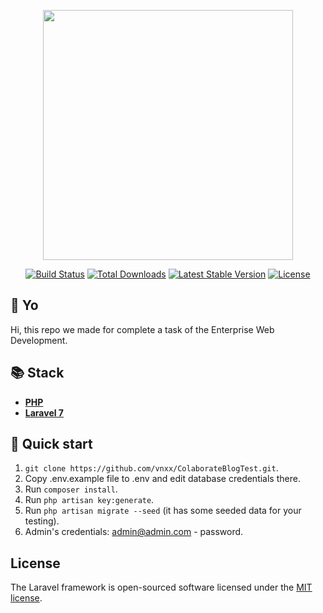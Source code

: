 <p align="center"><img src="https://res.cloudinary.com/dtfbvvkyp/image/upload/v1566331377/laravel-logolockup-cmyk-red.svg" width="400"></p>

<p align="center">
<a href="https://travis-ci.org/laravel/framework"><img src="https://travis-ci.org/laravel/framework.svg" alt="Build Status"></a>
<a href="https://packagist.org/packages/laravel/framework"><img src="https://poser.pugx.org/laravel/framework/d/total.svg" alt="Total Downloads"></a>
<a href="https://packagist.org/packages/laravel/framework"><img src="https://poser.pugx.org/laravel/framework/v/stable.svg" alt="Latest Stable Version"></a>
<a href="https://packagist.org/packages/laravel/framework"><img src="https://poser.pugx.org/laravel/framework/license.svg" alt="License"></a>
</p>

## 🙌 Yo
Hi, this repo we made for complete a task of the Enterprise Web Development.

## 📚 Stack
* [**PHP**](https://www.php.net/)
* [**Laravel 7**](https://laravel.com/docs/7.x)

## 🚀 Quick start
1. `git clone https://github.com/vnxx/ColaborateBlogTest.git`.
2. Copy .env.example file to .env and edit database credentials there.
3. Run `composer install`.
4. Run `php artisan key:generate`.
5. Run `php artisan migrate --seed` (it has some seeded data for your testing).
6. Admin's credentials: admin@admin.com - password.

## License

The Laravel framework is open-sourced software licensed under the [MIT license](https://opensource.org/licenses/MIT).

